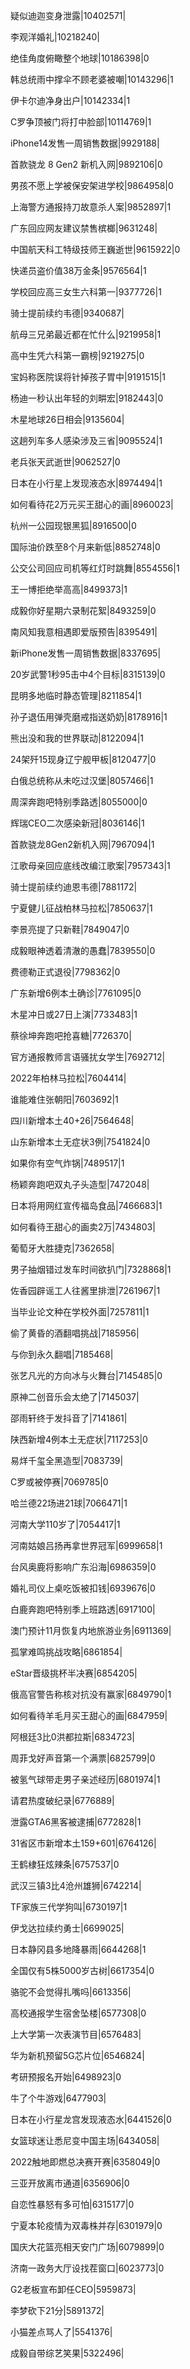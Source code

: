疑似迪迦变身泄露|10402571|

李观洋婚礼|10218240|

绝佳角度俯瞰整个地球|10186398|0

韩总统雨中撑伞不顾老婆被嘲|10143296|1

伊卡尔迪净身出户|10142334|1

C罗争顶被门将打中脸部|10114769|1

iPhone14发售一周销售数据|9929188|

首款骁龙 8 Gen2 新机入网|9892106|0

男孩不愿上学被保安架进学校|9864958|0

上海警方通报持刀故意杀人案|9852897|1

广东回应网友建议禁售槟榔|9631248|

中国航天科工特级技师王巍逝世|9615922|0

快递员盗价值38万金条|9576564|1

学校回应高三女生六科第一|9377726|1

骑士提前续约韦德|9340687|

航母三兄弟最近都在忙什么|9219958|1

高中生凭六科第一霸榜|9219275|0

宝妈称医院误将针掉孩子胃中|9191515|1

杨迪一秒认出年轻的刘畊宏|9182443|0

木星地球26日相会|9135604|

这趟列车多人感染涉及三省|9095524|1

老兵张天武逝世|9062527|0

日本在小行星上发现液态水|8974494|1

如何看待花2万元买王甜心的画|8960023|

杭州一公园现银黑狐|8916500|0

国际油价跌至8个月来新低|8852748|0

公交公司回应司机等红灯时跳舞|8554556|1

王一博拒绝举高高|8499373|1

成毅你好星期六录制花絮|8493259|0

南风知我意相遇即爱版预告|8395491|

新iPhone发售一周销售数据|8337695|

20岁武警1秒95击中4个目标|8315139|0

昆明多地临时静态管理|8211854|1

孙子退伍用弹壳磨戒指送奶奶|8178916|1

熊出没和我的世界联动|8122094|1

24架歼15现身辽宁舰甲板|8120477|0

白俄总统称从未吃过汉堡|8057466|1

周深奔跑吧特别季路透|8055000|0

辉瑞CEO二次感染新冠|8036146|1

首款骁龙8Gen2新机入网|7967094|1

江歌母亲回应底线改编江歌案|7957343|1

骑士提前续约迪恩韦德|7881172|

宁夏健儿征战柏林马拉松|7850637|1

李景亮提了只新鞋|7849047|0

成毅眼神透着清澈的愚蠢|7839550|0

费德勒正式退役|7798362|0

广东新增6例本土确诊|7761095|0

木星冲日或27日上演|7733483|1

蔡徐坤奔跑吧抢喜糖|7726370|

官方通报教师言语骚扰女学生|7692712|

2022年柏林马拉松|7604414|

谁能难住张朝阳|7603692|1

四川新增本土40+26|7564648|

山东新增本土无症状3例|7541824|0

如果你有空气炸锅|7489517|1

杨颖奔跑吧双丸子头造型|7472048|

日本将用网红宣传福岛食品|7466683|1

如何看待王甜心的画卖2万|7434803|

葡萄牙大胜捷克|7362658|

男子抽烟错过发车时间欲扒门|7328868|1

佐香园辟谣工人往酱里排泄|7261967|1

当毕业论文种在学校外面|7257811|1

偷了黄昏的酒翻唱挑战|7185956|

与你到永久翻唱|7185468|

张艺凡光的方向冰与火舞台|7145485|0

原神二创音乐会太绝了|7145037|

邵雨轩终于发抖音了|7141861|

陕西新增4例本土无症状|7117253|0

易烊千玺全黑造型|7083739|

C罗或被停赛|7069785|0

哈兰德22场进21球|7066471|1

河南大学110岁了|7054417|1

河南姑娘吕扬再拿世界冠军|6999658|1

台风奥鹿将影响广东沿海|6986359|0

婚礼司仪上桌吃饭被扣钱|6939676|0

白鹿奔跑吧特别季上班路透|6917100|

澳门预计11月恢复内地旅游业务|6911369|

孤掌难鸣挑战攻略|6861854|

eStar晋级挑杯半决赛|6854205|

俄高官警告称核对抗没有赢家|6849790|1

如何看待羊毛月买王甜心的画|6847959|

阿根廷3比0洪都拉斯|6834723|

周菲戈好声音第一个满票|6825799|0

被氢气球带走男子亲述经历|6801974|1

请君热度破纪录|6776889|

泄露GTA6黑客被逮捕|6772828|1

31省区市新增本土159+601|6764126|

王鹤棣狂炫辣条|6757537|0

武汉三镇3比4沧州雄狮|6742214|

TF家族三代学狗叫|6730197|1

伊戈达拉续约勇士|6699025|

日本静冈县多地降暴雨|6644268|1

全国仅有5株5000岁古树|6617354|0

骆驼不会觉得扎嘴吗|6613356|

高校通报学生宿舍坠楼|6577308|0

上大学第一次表演节目|6576483|

华为新机预留5G芯片位|6546824|

考研预报名开始|6498923|0

牛了个牛游戏|6477903|

日本在小行星龙宫发现液态水|6441526|0

女篮球迷让悉尼变中国主场|6434058|

2022触地即燃总决赛开赛|6358049|0

三亚开放离市通道|6356906|0

自恋性暴怒有多可怕|6315177|0

宁夏本轮疫情为双毒株并存|6301979|0

国庆大花篮亮相天安门广场|6079899|0

济南一政务大厅设找茬窗口|6023773|0

G2老板宣布卸任CEO|5959873|

李梦砍下21分|5891372|

小猫差点骂人了|5541376|

成毅自带综艺笑果|5322496|

